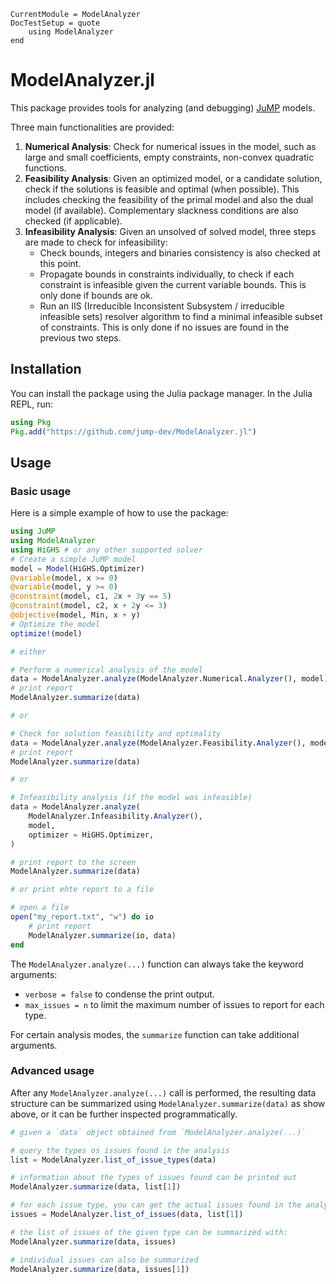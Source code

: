 ```@meta
CurrentModule = ModelAnalyzer
DocTestSetup = quote
    using ModelAnalyzer
end
```

# ModelAnalyzer.jl

This package provides tools for analyzing (and debugging)
[JuMP](https://github.com/jump-dev/JuMP.jl) models.

Three main functionalities are provided:

 1. **Numerical Analysis**: Check for numerical issues in the model, such as
    large and small coefficients, empty constraints, non-convex quadratic
    functions.
 2. **Feasibility Analysis**: Given an optimized model, or a candidate solution,
    check if the solutions is feasible and optimal (when possible). This
    includes checking the feasibility of the primal model and also the dual
    model (if available). Complementary slackness conditions are also checked
    (if applicable).
 3. **Infeasibility Analysis**: Given an unsolved of solved model, three steps
    are made to check for infeasibility:
    - Check bounds, integers and binaries consistency is also checked at this
      point.
    - Propagate bounds in constraints individually, to check if each constraint
      is infeasible given the current variable bounds. This is only done if
      bounds are ok.
    - Run an IIS (Irreducible Inconsistent Subsystem / irreducible infeasible
      sets) resolver algorithm to find a minimal infeasible subset of
      constraints. This is only done if no issues are found in the previous two
      steps.

## Installation

You can install the package using the Julia package manager. In the Julia REPL,
run:

```julia
using Pkg
Pkg.add("https://github.com/jump-dev/ModelAnalyzer.jl")
```

## Usage

### Basic usage

Here is a simple example of how to use the package:

```julia
using JuMP
using ModelAnalyzer
using HiGHS # or any other supported solver
# Create a simple JuMP model
model = Model(HiGHS.Optimizer)
@variable(model, x >= 0)
@variable(model, y >= 0)
@constraint(model, c1, 2x + 3y == 5)
@constraint(model, c2, x + 2y <= 3)
@objective(model, Min, x + y)
# Optimize the model
optimize!(model)

# either

# Perform a numerical analysis of the model
data = ModelAnalyzer.analyze(ModelAnalyzer.Numerical.Analyzer(), model)
# print report
ModelAnalyzer.summarize(data)

# or

# Check for solution feasibility and optimality
data = ModelAnalyzer.analyze(ModelAnalyzer.Feasibility.Analyzer(), model)
# print report
ModelAnalyzer.summarize(data)

# or

# Infeasibility analysis (if the model was infeasible)
data = ModelAnalyzer.analyze(
    ModelAnalyzer.Infeasibility.Analyzer(),
    model,
    optimizer = HiGHS.Optimizer,
)

# print report to the screen
ModelAnalyzer.summarize(data)

# or print ehte report to a file

# open a file
open("my_report.txt", "w") do io
    # print report
    ModelAnalyzer.summarize(io, data)
end
```

The `ModelAnalyzer.analyze(...)` function can always take the keyword arguments:
 * `verbose = false` to condense the print output.
 * `max_issues = n` to limit the maximum number of issues to report for each
   type.

For certain analysis modes, the `summarize` function can take additional
arguments.

### Advanced usage

After any `ModelAnalyzer.analyze(...)` call is performed, the resulting data
structure can be summarized using `ModelAnalyzer.summarize(data)` as show above,
or it can be further inspected programmatically.

```julia
# given a `data` object obtained from `ModelAnalyzer.analyze(...)`

# query the types os issues found in the analysis
list = ModelAnalyzer.list_of_issue_types(data)

# information about the types of issues found can be printed out
ModelAnalyzer.summarize(data, list[1])

# for each issue type, you can get the actual issues found in the analysis
issues = ModelAnalyzer.list_of_issues(data, list[1])

# the list of issues of the given type can be summarized with:
ModelAnalyzer.summarize(data, issues)

# individual issues can also be summarized
ModelAnalyzer.summarize(data, issues[1])
```
